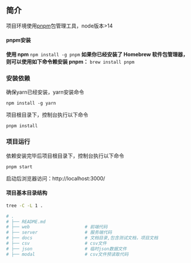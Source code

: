 ## 简介
项目环境使用[pnpm](https://www.pnpm.cn/installation)包管理工具，node版本>14
#### pnpm安装
**使用 npm**
`npm install -g pnpm`
**如果你已经安装了 Homebrew 软件包管理器，则可以使用如下命令赖安装 pnpm：**
`brew install pnpm`
### 安装依赖
确保yarn已经安装，yarn安装命令

`npm install -g yarn`

项目根目录下，控制台执行以下命令

`pnpm install`

### 项目运行
依赖安装完毕后项目根目录下，控制台执行以下命令

`pnpm start`

启动后浏览器访问：http://localhost:3000/

#### 项目基本目录结构
```bash
tree -C -L 1 .

# .
# ├── README.md
# ├── web         			  # 前端代码
# ├── server                  # 服务端代码
# ├── docs                    # 文档目录,包含测试文档，项目文档
# ├── csv           		  #	csv文件
# ├── json 					  #	临时json数据文件
# ├── modal 				  #	csv文件预读取代码
```